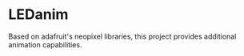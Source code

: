 # LEDanim
Based on adafruit's neopixel libraries, this project provides additional animation capabilities.
